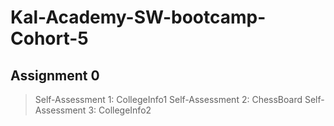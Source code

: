 # Kal-Academy-SW-bootcamp-Cohort-5
## Assignment 0
> Self-Assessment 1: CollegeInfo1
> Self-Assessment 2: ChessBoard
> Self-Assessment 3: CollegeInfo2
